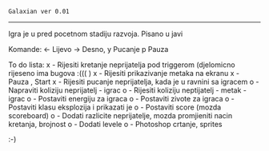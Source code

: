 	Galaxian ver 0.01 
------------------------------
Igra je u pred pocetnom stadiju razvoja. 
Pisano u javi

Komande: 
<- Lijevo 
-> Desno, 
y  Pucanje 
p  Pauza

To do lista:
x - Rijesiti kretanje neprijatelja pod triggerom (djelomicno rijeseno ima bugova :((( )
x - Rijesiti prikazivanje metaka na ekranu
x - Pauza , Start
x - Rijesiti pucanje neprijatelja, kada je u ravnini sa igracem
o - Napraviti koliziju neprijatelj - igrac
o - Rijesiti koliziju neptijatelj - metak - igrac
o - Postaviti energiju za igraca
o - Postaviti zivote za igraca
o - Postaviti klasu eksplozija i prikazati je
o - Postaviti score (mozda scoreboard)
o - Dodati razlicite neprijatelje, mozda promjieniti nacin kretanja, brojnost
o - Dodati levele
o - Photoshop crtanje, sprites

:-) 